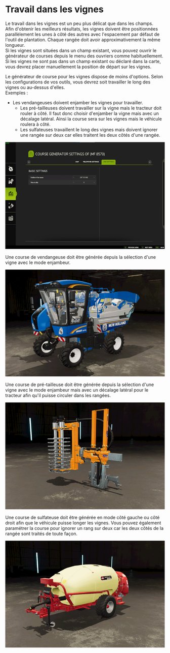 # Travail dans les vignes
  
Le travail dans les vignes est un peu plus délicat que dans les champs.  
Afin d'obtenir les meilleurs résultats, les vignes doivent être positionnées parallèlement les unes à côté des autres avec l'espacement par défaut de l'outil de plantation. Chaque rangée doit avoir approximativement la même longueur.  
Si les vignes sont situées dans un champ existant, vous pouvez ouvrir le générateur de courses depuis le menu des ouvriers comme habituellement.  
Si les vignes ne sont pas dans un champ existant ou déclaré dans la carte, vous devrez placer manuellement la position de départ sur les vignes.  

  
Le générateur de course pour les vignes dispose de moins d'options. Selon les configurations de vos outils, vous devrez soit travailler le long des vignes ou au-dessus d'elles.   
Exemples :    
 - Les vendangeuses doivent enjamber les vignes pour travailler.  
    - Les pré-tailleuses doivent travailler sur la vigne mais le tracteur doit rouler à côté. Il faut donc choisir d'enjamber la vigne mais avec un décalage latéral.  Ainsi la course sera sur les vignes mais le véhicule roulera à côté.  
    - Les sulfateuses travaillent le long des vignes mais doivent ignorer une rangée sur deux car elles traitent les deux côtés d'une rangée.  

![Image](../assets/images/vineworkgen_0_0_765_510.png)
  
Une course de vendangeuse doit être générée depuis la sélection d'une vigne avec le mode enjambeur.  

![Image](../assets/images/vineworkharvest_0_0_765_510.png)
  
Une course de pré-tailleuse  doit être générée depuis la sélection d'une vigne avec le mode enjambeur mais avec un décalage latéral pour le tracteur afin qu'il puisse circuler dans les rangées.  

![Image](../assets/images/vineworkpruner_0_0_765_510.png)
  
Une course de sulfateuse doit être générée en mode côté gauche ou côté droit afin que le véhicule puisse longer les vignes. Vous pouvez également paramétrer la course pour ignorer un rang sur deux car les deux côtés de la rangée sont traités de toute façon.  

![Image](../assets/images/vineworkspray_0_0_765_510.png)